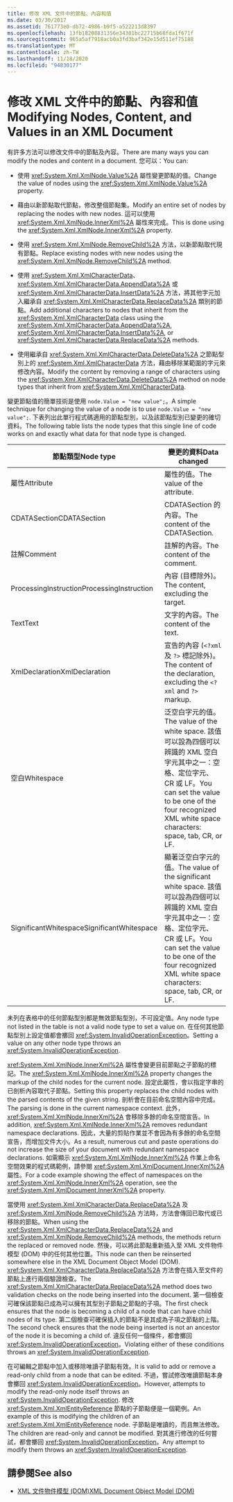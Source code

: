 ```yaml
---
title: 修改 XML 文件中的節點、內容和值
ms.date: 03/30/2017
ms.assetid: 761773e0-db72-4986-b9f5-a522213d8397
ms.openlocfilehash: 13fb18208831356e34301bc22715b68fda1f671f
ms.sourcegitcommit: 965a5af7918acb0a3fd3baf342e15d511ef75188
ms.translationtype: MT
ms.contentlocale: zh-TW
ms.lasthandoff: 11/18/2020
ms.locfileid: "94830177"
---
```

# <a name="modifying-nodes-content-and-values-in-an-xml-document"></a><span data-ttu-id="f1cef-102">修改 XML 文件中的節點、內容和值</span><span class="sxs-lookup"><span data-stu-id="f1cef-102">Modifying Nodes, Content, and Values in an XML Document</span></span>
<span data-ttu-id="f1cef-103">有許多方法可以修改文件中的節點及內容。</span><span class="sxs-lookup"><span data-stu-id="f1cef-103">There are many ways you can modify the nodes and content in a document.</span></span> <span data-ttu-id="f1cef-104">您可以：</span><span class="sxs-lookup"><span data-stu-id="f1cef-104">You can:</span></span>  
  
- <span data-ttu-id="f1cef-105">使用 <xref:System.Xml.XmlNode.Value%2A> 屬性變更節點的值。</span><span class="sxs-lookup"><span data-stu-id="f1cef-105">Change the value of nodes using the <xref:System.Xml.XmlNode.Value%2A> property.</span></span>  
  
- <span data-ttu-id="f1cef-106">藉由以新節點取代節點，修改整個節點集。</span><span class="sxs-lookup"><span data-stu-id="f1cef-106">Modify an entire set of nodes by replacing the nodes with new nodes.</span></span> <span data-ttu-id="f1cef-107">這可以使用 <xref:System.Xml.XmlNode.InnerXml%2A> 屬性來完成。</span><span class="sxs-lookup"><span data-stu-id="f1cef-107">This is done using the <xref:System.Xml.XmlNode.InnerXml%2A> property.</span></span>  
  
- <span data-ttu-id="f1cef-108">使用 <xref:System.Xml.XmlNode.RemoveChild%2A> 方法，以新節點取代現有節點。</span><span class="sxs-lookup"><span data-stu-id="f1cef-108">Replace existing nodes with new nodes using the <xref:System.Xml.XmlNode.RemoveChild%2A> method.</span></span>  
  
- <span data-ttu-id="f1cef-109">使用 <xref:System.Xml.XmlCharacterData>、<xref:System.Xml.XmlCharacterData.AppendData%2A> 或 <xref:System.Xml.XmlCharacterData.InsertData%2A> 方法，將其他字元加入繼承自 <xref:System.Xml.XmlCharacterData.ReplaceData%2A> 類別的節點。</span><span class="sxs-lookup"><span data-stu-id="f1cef-109">Add additional characters to nodes that inherit from the <xref:System.Xml.XmlCharacterData> class using the <xref:System.Xml.XmlCharacterData.AppendData%2A>, <xref:System.Xml.XmlCharacterData.InsertData%2A>, or <xref:System.Xml.XmlCharacterData.ReplaceData%2A> methods.</span></span>  
  
- <span data-ttu-id="f1cef-110">使用繼承自 <xref:System.Xml.XmlCharacterData.DeleteData%2A> 之節點型別上的 <xref:System.Xml.XmlCharacterData> 方法，藉由移除某範圍的字元來修改內容。</span><span class="sxs-lookup"><span data-stu-id="f1cef-110">Modify the content by removing a range of characters using the <xref:System.Xml.XmlCharacterData.DeleteData%2A> method on node types that inherit from <xref:System.Xml.XmlCharacterData>.</span></span>  
  
 <span data-ttu-id="f1cef-111">變更節點值的簡單技術是使用 `node.Value = "new value";`。</span><span class="sxs-lookup"><span data-stu-id="f1cef-111">A simple technique for changing the value of a node is to use `node.Value = "new value";`.</span></span> <span data-ttu-id="f1cef-112">下表列出此單行程式碼適用的節點型別，以及該節點型別已變更的確切資料。</span><span class="sxs-lookup"><span data-stu-id="f1cef-112">The following table lists the node types that this single line of code works on and exactly what data for that node type is changed.</span></span>  
  
|<span data-ttu-id="f1cef-113">節點類型</span><span class="sxs-lookup"><span data-stu-id="f1cef-113">Node type</span></span>|<span data-ttu-id="f1cef-114">變更的資料</span><span class="sxs-lookup"><span data-stu-id="f1cef-114">Data changed</span></span>|  
|---------------|------------------|  
|<span data-ttu-id="f1cef-115">屬性</span><span class="sxs-lookup"><span data-stu-id="f1cef-115">Attribute</span></span>|<span data-ttu-id="f1cef-116">屬性的值。</span><span class="sxs-lookup"><span data-stu-id="f1cef-116">The value of the attribute.</span></span>|  
|<span data-ttu-id="f1cef-117">CDATASection</span><span class="sxs-lookup"><span data-stu-id="f1cef-117">CDATASection</span></span>|<span data-ttu-id="f1cef-118">CDATASection 的內容。</span><span class="sxs-lookup"><span data-stu-id="f1cef-118">The content of the CDATASection.</span></span>|  
|<span data-ttu-id="f1cef-119">註解</span><span class="sxs-lookup"><span data-stu-id="f1cef-119">Comment</span></span>|<span data-ttu-id="f1cef-120">註解的內容。</span><span class="sxs-lookup"><span data-stu-id="f1cef-120">The content of the comment.</span></span>|  
|<span data-ttu-id="f1cef-121">ProcessingInstruction</span><span class="sxs-lookup"><span data-stu-id="f1cef-121">ProcessingInstruction</span></span>|<span data-ttu-id="f1cef-122">內容 (目標除外)。</span><span class="sxs-lookup"><span data-stu-id="f1cef-122">The content, excluding the target.</span></span>|  
|<span data-ttu-id="f1cef-123">Text</span><span class="sxs-lookup"><span data-stu-id="f1cef-123">Text</span></span>|<span data-ttu-id="f1cef-124">文字的內容。</span><span class="sxs-lookup"><span data-stu-id="f1cef-124">The content of the text.</span></span>|  
|<span data-ttu-id="f1cef-125">XmlDeclaration</span><span class="sxs-lookup"><span data-stu-id="f1cef-125">XmlDeclaration</span></span>|<span data-ttu-id="f1cef-126">宣告的內容 (`<?xml` 及 `?>` 標記除外)。</span><span class="sxs-lookup"><span data-stu-id="f1cef-126">The content of the declaration, excluding the `<?xml` and `?>` markup.</span></span>|  
|<span data-ttu-id="f1cef-127">空白</span><span class="sxs-lookup"><span data-stu-id="f1cef-127">Whitespace</span></span>|<span data-ttu-id="f1cef-128">泛空白字元的值。</span><span class="sxs-lookup"><span data-stu-id="f1cef-128">The value of the white space.</span></span> <span data-ttu-id="f1cef-129">該值可以設為四個可以辨識的 XML 空白字元其中之一：空格、定位字元、CR 或 LF。</span><span class="sxs-lookup"><span data-stu-id="f1cef-129">You can set the value to be one of the four recognized XML white space characters: space, tab, CR, or LF.</span></span>|  
|<span data-ttu-id="f1cef-130">SignificantWhitespace</span><span class="sxs-lookup"><span data-stu-id="f1cef-130">SignificantWhitespace</span></span>|<span data-ttu-id="f1cef-131">顯著泛空白字元的值。</span><span class="sxs-lookup"><span data-stu-id="f1cef-131">The value of the significant white space.</span></span> <span data-ttu-id="f1cef-132">該值可以設為四個可以辨識的 XML 空白字元其中之一：空格、定位字元、CR 或 LF。</span><span class="sxs-lookup"><span data-stu-id="f1cef-132">You can set the value to be one of the four recognized XML white space characters: space, tab, CR, or LF.</span></span>|  
  
 <span data-ttu-id="f1cef-133">未列在表格中的任何節點型別都是無效節點型別，不可設定值。</span><span class="sxs-lookup"><span data-stu-id="f1cef-133">Any node type not listed in the table is not a valid node type to set a value on.</span></span> <span data-ttu-id="f1cef-134">在任何其他節點型別上設定值都會擲回 <xref:System.InvalidOperationException>。</span><span class="sxs-lookup"><span data-stu-id="f1cef-134">Setting a value on any other node type throws an <xref:System.InvalidOperationException>.</span></span>  
  
 <span data-ttu-id="f1cef-135"><xref:System.Xml.XmlNode.InnerXml%2A> 屬性會變更目前節點之子節點的標記。</span><span class="sxs-lookup"><span data-stu-id="f1cef-135">The <xref:System.Xml.XmlNode.InnerXml%2A> property changes the markup of the child nodes for the current node.</span></span> <span data-ttu-id="f1cef-136">設定此屬性，會以指定字串的已剖析內容取代子節點。</span><span class="sxs-lookup"><span data-stu-id="f1cef-136">Setting this property replaces the child nodes with the parsed contents of the given string.</span></span> <span data-ttu-id="f1cef-137">剖析會在目前命名空間內容中完成。</span><span class="sxs-lookup"><span data-stu-id="f1cef-137">The parsing is done in the current namespace context.</span></span> <span data-ttu-id="f1cef-138">此外，<xref:System.Xml.XmlNode.InnerXml%2A> 會移除多餘的命名空間宣告。</span><span class="sxs-lookup"><span data-stu-id="f1cef-138">In addition, <xref:System.Xml.XmlNode.InnerXml%2A> removes redundant namespace declarations.</span></span> <span data-ttu-id="f1cef-139">因此，大量的剪貼作業並不會因為有多餘的命名空間宣告，而增加文件大小。</span><span class="sxs-lookup"><span data-stu-id="f1cef-139">As a result, numerous cut and paste operations do not increase the size of your document with redundant namespace declarations.</span></span> <span data-ttu-id="f1cef-140">如需顯示 <xref:System.Xml.XmlNode.InnerXml%2A> 作業上命名空間效果的程式碼範例，請參閱 <xref:System.Xml.XmlDocument.InnerXml%2A> 屬性。</span><span class="sxs-lookup"><span data-stu-id="f1cef-140">For a code example showing the effect of namespaces on the <xref:System.Xml.XmlNode.InnerXml%2A> operation, see the <xref:System.Xml.XmlDocument.InnerXml%2A> property.</span></span>  
  
 <span data-ttu-id="f1cef-141">當使用 <xref:System.Xml.XmlCharacterData.ReplaceData%2A> 及 <xref:System.Xml.XmlNode.RemoveChild%2A> 方法時，方法會傳回已取代或已移除的節點。</span><span class="sxs-lookup"><span data-stu-id="f1cef-141">When using the <xref:System.Xml.XmlCharacterData.ReplaceData%2A> and <xref:System.Xml.XmlNode.RemoveChild%2A> methods, the methods return the replaced or removed node.</span></span> <span data-ttu-id="f1cef-142">然後，可以將此節點重新插入至 XML 文件物件模型 (DOM) 中的任何其他位置。</span><span class="sxs-lookup"><span data-stu-id="f1cef-142">This node can then be reinserted somewhere else in the XML Document Object Model (DOM).</span></span> <span data-ttu-id="f1cef-143"><xref:System.Xml.XmlCharacterData.ReplaceData%2A> 方法會在插入至文件的節點上進行兩個驗證檢查。</span><span class="sxs-lookup"><span data-stu-id="f1cef-143">The <xref:System.Xml.XmlCharacterData.ReplaceData%2A> method does two validation checks on the node being inserted into the document.</span></span> <span data-ttu-id="f1cef-144">第一個檢查可確保該節點已成為可以擁有其型別子節點之節點的子項。</span><span class="sxs-lookup"><span data-stu-id="f1cef-144">The first check ensures that the node is becoming a child of a node that can have child nodes of its type.</span></span> <span data-ttu-id="f1cef-145">第二個檢查可確保插入的節點不是其成為子項之節點的上階。</span><span class="sxs-lookup"><span data-stu-id="f1cef-145">The second check ensures that the node being inserted is not an ancestor of the node it is becoming a child of.</span></span> <span data-ttu-id="f1cef-146">違反任何一個條件，都會擲回 <xref:System.InvalidOperationException>。</span><span class="sxs-lookup"><span data-stu-id="f1cef-146">Violating either of these conditions throws an <xref:System.InvalidOperationException>.</span></span>  
  
 <span data-ttu-id="f1cef-147">在可編輯之節點中加入或移除唯讀子節點有效。</span><span class="sxs-lookup"><span data-stu-id="f1cef-147">It is valid to add or remove a read-only child from a node that can be edited.</span></span> <span data-ttu-id="f1cef-148">不過，嘗試修改唯讀節點本身會擲回 <xref:System.InvalidOperationException>。</span><span class="sxs-lookup"><span data-stu-id="f1cef-148">However, attempts to modify the read-only node itself throws an <xref:System.InvalidOperationException>.</span></span> <span data-ttu-id="f1cef-149">修改 <xref:System.Xml.XmlEntityReference> 節點的子節點便是一個範例。</span><span class="sxs-lookup"><span data-stu-id="f1cef-149">An example of this is modifying the children of an <xref:System.Xml.XmlEntityReference> node.</span></span> <span data-ttu-id="f1cef-150">子節點是唯讀的，而且無法修改。</span><span class="sxs-lookup"><span data-stu-id="f1cef-150">The children are read-only and cannot be modified.</span></span> <span data-ttu-id="f1cef-151">對其進行修改的任何嘗試，都會擲回 <xref:System.InvalidOperationException>。</span><span class="sxs-lookup"><span data-stu-id="f1cef-151">Any attempt to modify them throws an <xref:System.InvalidOperationException>.</span></span>  
  
## <a name="see-also"></a><span data-ttu-id="f1cef-152">請參閱</span><span class="sxs-lookup"><span data-stu-id="f1cef-152">See also</span></span>

- [<span data-ttu-id="f1cef-153">XML 文件物件模型 (DOM)</span><span class="sxs-lookup"><span data-stu-id="f1cef-153">XML Document Object Model (DOM)</span></span>](xml-document-object-model-dom.md)
